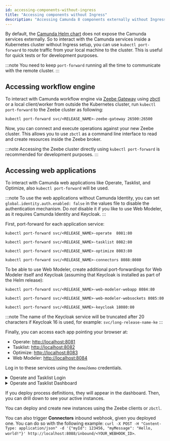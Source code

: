 ```yaml
---
id: accessing-components-without-ingress
title: "Accessing components without Ingress"
description: "Accessing Camunda 8 components externally without Ingress"
---
```


By default, the [Camunda Helm chart](../../helm-kubernetes/deploy.md) does not expose the Camunda services externally. So to interact with the Camunda services inside a Kubernetes cluster without Ingress setup, you can use `kubectl port-forward` to route traffic from your local machine to the cluster. This is useful for quick tests or for development purposes.

:::note
You need to keep `port-forward` running all the time to communicate with the remote cluster.
:::

## Accessing workflow engine

To interact with Camunda workflow engine via [Zeebe Gateway](../../../zeebe-deployment/configuration/gateway.md) using [zbctl](../../../../apis-tools/cli-client/index.md) or a local client/worker from outside the Kubernetes cluster, run `kubectl port-forward` to the Zeebe cluster as following:

```
kubectl port-forward svc/<RELEASE_NAME>-zeebe-gateway 26500:26500
```

Now, you can connect and execute operations against your new Zeebe cluster. This allows you to use `zbctl` as a command line interface to read and create resources inside the Zeebe broker.

:::note
Accessing the Zeebe cluster directly using `kubectl port-forward` is recommended for development purposes.
:::

## Accessing web applications

To interact with Camunda web applications like Operate, Tasklist, and Optimize, also `kubectl port-forward` will be used.

:::note
To use the web applications without Camunda Identity, you can set `global.identity.auth.enabled: false` in the values file to disable the authentication mechanism.
Do _not_ disable it if you like to use Web Modeler, as it requires Camunda Identity and Keycloak.
:::

First, port-forward for each application service:

```
kubectl port-forward svc/<RELEASE_NAME>-operate  8081:80

kubectl port-forward svc/<RELEASE_NAME>-tasklist 8082:80

kubectl port-forward svc/<RELEASE_NAME>-optimize 8083:80

kubectl port-forward svc/<RELEASE_NAME>-connectors 8088:8080
```

To be able to use Web Modeler, create additional port-forwardings for Web Modeler itself and Keycloak (assuming that Keycloak is installed as part of the Helm release):

```
kubectl port-forward svc/<RELEASE_NAME>-web-modeler-webapp 8084:80

kubectl port-forward svc/<RELEASE_NAME>-web-modeler-websockets 8085:80

kubectl port-forward svc/<RELEASE_NAME>-keycloak 18080:80
```

:::note
The name of the Keycloak service will be truncated after 20 characters if Keycloak 16 is used, for example: `svc/long-release-name-ke`
:::

Finally, you can access each app pointing your browser at:

- Operate: [http://localhost:8081](http://localhost:8081)
- Tasklist: [http://localhost:8082](http://localhost:8082)
- Optimize: [http://localhost:8083](http://localhost:8083)
- Web Modeler: [http://localhost:8084](http://localhost:8084)

Log in to these services using the `demo`/`demo` credentials.

<details>
  <summary>Operate and Tasklist Login</summary>
  <div>
    <img src={require('../../assets/operate-tasklist-login.png').default}/>
  </div>
</details>
<details>
  <summary>Operate and Tasklist Dashboard</summary>
  <div>
    <img src={require('../../assets/operate-tasklist-dashboard.png').default}/>
  </div>
</details>

If you deploy process definitions, they will appear in the dashboard. Then, you can drill down to see your active instances.

You can deploy and create new instances using the Zeebe clients or `zbctl`.

You can also trigger **Connectors** inbound webhook, given you deployed one.
You can do so with the following example: `curl -X POST -H "Content-Type: application/json" -d '{"myId": 123456, "myMessage": "Hello, world!"}' http://localhost:8088/inbound/<YOUR_WEBHOOK_ID>`.
